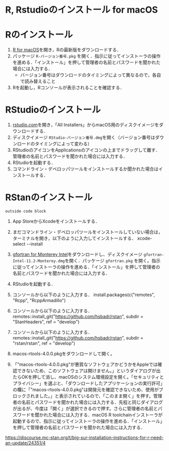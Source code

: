 # R, Rstudioのインストール for macOS

# Rのインストール

1. [R for macOS](https://cran.r-project.org/bin/macosx/)を開き，Rの最新版をダウンロードする．
2. パッケージ `R-バージョン番号.pkg` を開く．指示に従ってインストーラの操作を進める．「インストール」を押して管理者の名前とパスワードを聞かれた場合には入力する．
    - バージョン番号はダウンロードのタイミングによって異なるので，各自で読み替えること
3. Rを起動し，Rコンソールが表示されることを確認する．


# RStudioのインストール

1. [rstudio.com](https://www.rstudio.com/products/rstudio/download/)を開き，「All Installers」からmacOS用のディスクイメージをダウンロードする．
2. ディスクイメージ `RStudio-バージョン番号.dmg`を開く（バージョン番号はダウンロードのタイミングによって変わる）
3. RStudioのアイコンをApplicationsのアイコンの上までドラッグして離す．管理者の名前とパスワードを聞かれた場合には入力する．
4. RStudioを起動する．
5. コマンドライン・デベロッパツールをインストールするか聞かれた場合はインストールする．


# RStanのインストール

    outside code block

1. App StoreからXcodeをインストールする．
2. まだコマンドライン・デベロッパツールをインストールしていない場合は，ターミナルを開き，以下のように入力してインストールする．
    xcode-select --install
3. [gfortran for Monterey Intel](https://github.com/fxcoudert/gfortran-for-macOS/releases/download/11.2-monterey-intel/gfortran-Intel-11.2-Monterey.dmg)をダウンロードし、ディスクイメージ `gfortran-Intel-11.2-Monterey.dmg`を開く．パッケージ `gfortran.pkg` を開く。指示に従ってインストーラの操作を進める．「インストール」を押して管理者の名前とパスワードを聞かれた場合には入力する．
3. RStudioを起動する．
4. コンソールから以下のように入力する．
    install.packages(c("remotes", "Rcpp", "RcppArmadillo")
5. コンソールから以下のように入力する．
    remotes::install_git("https://github.com/hsbadr/rstan", subdir = "StanHeaders", ref = "develop")
6. コンソールから以下のように入力する．
    remotes::install_git("https://github.com/hsbadr/rstan", subdir = "rstan/rstan", ref = "develop")


1. macos-rtools-4.0.0.pkgをダウンロードして開く。
2. 「"macos-rtools-4.0.0.pkg"が悪質なソフトウェアかどうかをAppleでは確認できないため、このソフトウェアは開けません。」というダイアログが出たらOKを押して消し、macOSのシステム環境設定を開く。「セキュリティとプライバシー」を選ぶと、「ダウンロードしたアプリケーションの実行許可」の欄に「"macos-rtools-4.0.0.pkg"は開発元を確認できないため、使用がブロックされました。」と表示されているので、「このまま開く」を押す。管理者の名前とパスワードを聞かれた場合には入力する．先程と同じダイアログが出るが、今度は「開く」が選択できるので押す。さらに管理者の名前とパスワードを聞かれた場合には入力する．macOS R toolchainインストーラが起動するので、指示に従ってインストーラの操作を進める．「インストール」を押して管理者の名前とパスワードを聞かれた場合には入力する．


https://discourse.mc-stan.org/t/big-sur-installation-instructions-for-r-need-an-update/24351/4